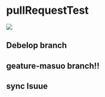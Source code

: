 # pullRequestTest


![](https://img.shields.io/badge/version-1.0.0-990000.svg)

## Debelop branch

## geature-masuo branch!!

## sync Isuue
